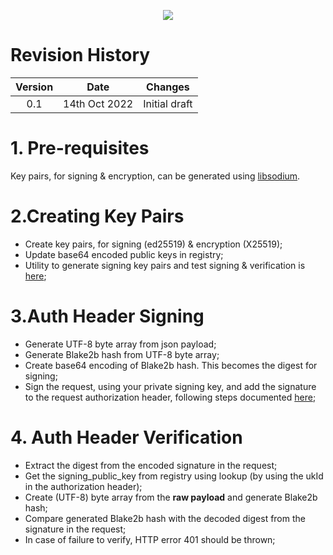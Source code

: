 <p align="center" width="100%">
 <img src=https://user-images.githubusercontent.com/104499654/198875324-f38840ea-7938-4568-bd1a-3f252f7c1171.png>
</p>

# Revision History

|Version |Date |Changes
| :---: | :---: |  :---: |
| 0.1 |14th Oct 2022 |Initial draft

# 1. Pre-requisites
Key pairs, for signing & encryption, can be generated using [libsodium](https://libsodium.gitbook.io/doc/bindings_for_other_languages).
# 2.Creating Key Pairs
- Create key pairs, for signing (ed25519) & encryption (X25519);
- Update base64 encoded public keys in registry;
- Utility to generate signing key pairs and test signing & verification is [here](https://github.com/ONDC-Official/developer-docs/tree/main/utilities/signing_and_verification);

# 3.Auth Header Signing
- Generate UTF-8 byte array from json payload;
- Generate Blake2b hash from UTF-8 byte array;
- Create base64 encoding of Blake2b hash. This becomes the digest for signing;
- Sign the request, using your private signing key, and add the signature to the request authorization header, following steps documented [here](https://docs.google.com/document/d/1Iw_x-6mtfoMh0KJwL4sqQYM0kD17MLxiMCUOZDBerBo/edit#);

# 4. Auth Header Verification
- Extract the digest from the encoded signature in the request;
- Get the signing_public_key from registry using lookup (by using the ukId in the authorization header);
- Create (UTF-8) byte array from the **raw payload** and generate Blake2b hash;
- Compare generated Blake2b hash with the decoded digest from the signature in the request;
- In case of failure to verify, HTTP error 401 should be thrown;



